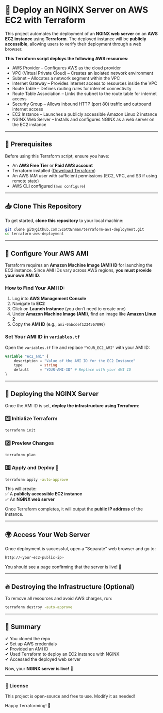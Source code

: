 # 🚀 Deploy an NGINX Server on AWS EC2 with Terraform  

This project automates the deployment of an **NGINX web server** on an **AWS EC2 instance** using **Terraform**. The deployed instance will be **publicly accessible**, allowing users to verify their deployment through a web browser.

**This Terraform script deploys the following AWS resources:**

- AWS Provider – Configures AWS as the cloud provider
- VPC (Virtual Private Cloud) – Creates an isolated network environment
- Subnet – Allocates a network segment within the VPC
- Internet Gateway – Provides internet access to resources inside the VPC
- Route Table – Defines routing rules for internet connectivity
- Route Table Association – Links the subnet to the route table for internet access
- Security Group – Allows inbound HTTP (port 80) traffic and outbound internet access
- EC2 Instance – Launches a publicly accessible Amazon Linux 2 instance
- NGINX Web Server – Installs and configures NGINX as a web server on the EC2 instance

---

## 📌 Prerequisites  

Before using this Terraform script, ensure you have:  

- An **AWS Free Tier** or **Paid AWS account**  
- Terraform installed ([Download Terraform](https://developer.hashicorp.com/terraform/downloads))  
- An AWS IAM user with sufficient permissions (EC2, VPC, and S3 if using remote state)  
- AWS CLI configured (`aws configure`)  

---

## 📥 Clone This Repository  

To get started, **clone this repository** to your local machine:  

```bash
git clone git@github.com:ScottEnman/terraform-aws-deployment.git
cd terraform-aws-deployment
```

---

## 🔧 Configure Your AWS AMI  

Terraform requires an **Amazon Machine Image (AMI) ID** for launching the EC2 instance. Since AMI IDs vary across AWS regions, **you must provide your own AMI ID**.  

### How to Find Your AMI ID:  

1. Log into **AWS Management Console**  
2. Navigate to **EC2**  
3. Click on **Launch Instance** (you don’t need to create one)  
4. Under **Amazon Machine Image (AMI)**, find an image like **Amazon Linux 2**  
5. Copy the **AMI ID** (e.g., `ami-0abcdef1234567890`)  

### Set Your AMI ID in `variables.tf`  

Open the `variables.tf` file and replace `"YOUR_EC2_AMI"` with your AMI ID:  

```terraform
variable "ec2_ami" {
    description = "Value of the AMI ID for the EC2 Instance"
    type        = string
    default     = "YOUR-AMI-ID" # Replace with your AMI ID
}
```

---

## 🚀 Deploying the NGINX Server  

Once the AMI ID is set, **deploy the infrastructure using Terraform**:  

### 1️⃣ Initialize Terraform  
```bash
terraform init
```

### 2️⃣ Preview Changes  
```bash
terraform plan
```

### 3️⃣ Apply and Deploy 🚀  
```bash
terraform apply -auto-approve
```

This will create:  
✅ A **publicly accessible EC2 instance**  
✅ An **NGINX web server**  

Once Terraform completes, it will output the **public IP address** of the instance.  

---

## 🌍 Access Your Web Server  

Once deployment is successful, open a "Separate" web browser and go to:  

```bash
http://<your-ec2-public-ip>
```

You should see a page confirming that the server is live! 🎉  

---

## 🔥 Destroying the Infrastructure (Optional)  

To remove all resources and avoid AWS charges, run:  

```bash
terraform destroy -auto-approve
```

---

## 🎯 Summary  

✔ You cloned the repo  
✔ Set up AWS credentials  
✔ Provided an AMI ID  
✔ Used Terraform to deploy an EC2 instance with NGINX  
✔ Accessed the deployed web server  

Now, your **NGINX server is live!** 🚀  

---

### 📜 License  

This project is open-source and free to use. Modify it as needed!  

Happy Terraforming! 🎉
